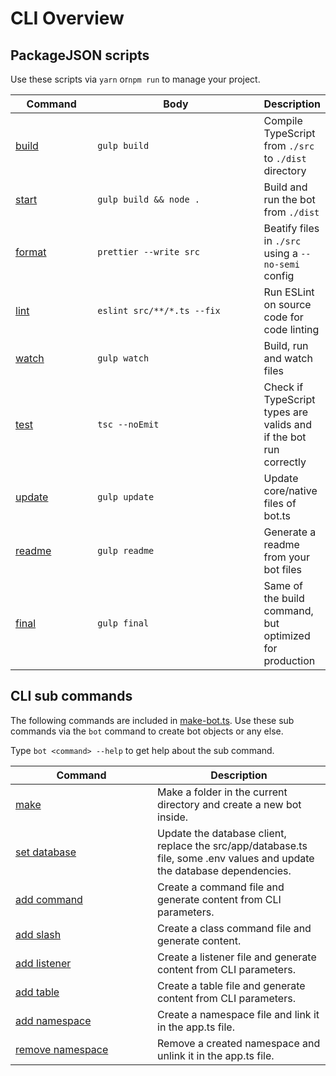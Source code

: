# CLI Overview

## PackageJSON scripts

Use these scripts via `yarn` or`npm run` to manage your project.

<table><thead><tr><th width="121">Command</th><th width="276.3333333333333">Body</th><th>Description</th></tr></thead><tbody><tr><td><a href="build.md">build</a></td><td><code>gulp build</code></td><td>Compile TypeScript from <code>./src</code> to <code>./dist</code> directory</td></tr><tr><td><a href="start.md">start</a></td><td><code>gulp build &#x26;&#x26; node .</code></td><td>Build and run the bot from <code>./dist</code></td></tr><tr><td><a href="format.md">format</a></td><td><code>prettier --write src</code></td><td>Beatify files in <code>./src</code> using a <code>--no-semi</code> config</td></tr><tr><td><a href="lint.md">lint</a></td><td><code>eslint src/**/*.ts --fix</code></td><td>Run ESLint on source code for code linting</td></tr><tr><td><a href="watch.md">watch</a></td><td><code>gulp watch</code></td><td>Build, run and watch files</td></tr><tr><td><a href="test.md">test</a></td><td><code>tsc --noEmit</code></td><td>Check if TypeScript types are valids and if the bot run correctly</td></tr><tr><td><a href="update.md">update</a></td><td><code>gulp update</code></td><td>Update core/native files of bot.ts</td></tr><tr><td><a href="./">readme</a></td><td><code>gulp readme</code></td><td>Generate a readme from your bot files</td></tr><tr><td><a href="final.md">final</a></td><td><code>gulp final</code></td><td>Same of the build command, but optimized for production</td></tr></tbody></table>

## CLI sub commands

The following commands are included in [make-bot.ts](https://github.com/GhomKrosmonaute/make-bot.ts). Use these sub commands via the `bot` command to create bot objects or any else.

Type `bot <command> --help` to get help about the sub command.

<table><thead><tr><th width="211">Command</th><th>Description</th></tr></thead><tbody><tr><td><a href="../installation.md#generate-files">make</a></td><td>Make a folder in the current directory and create a new bot inside.</td></tr><tr><td><a href="../usage-1/use-database.md">set database</a></td><td>Update the database client, replace the src/app/database.ts file, some .env values and update the database dependencies.</td></tr><tr><td><a href="../usage-1/create-a-command.md#create-a-command">add command</a></td><td>Create a command file and generate content from CLI parameters.</td></tr><tr><td><a href="../usage-1/create-a-command.md">add slash</a></td><td>Create a class command file and generate content.</td></tr><tr><td><a href="../usage-1/create-a-listener.md#create-a-listener">add listener</a></td><td>Create a listener file and generate content from CLI parameters.</td></tr><tr><td><a href="../usage-1/use-database.md">add table</a></td><td>Create a table file and generate content from CLI parameters.</td></tr><tr><td><a href="../usage-1/create-a-namespace.md#create-a-namespace">add namespace</a></td><td>Create a namespace file and link it in the app.ts file.</td></tr><tr><td><a href="../usage-1/create-a-namespace.md#remove-a-namespace">remove namespace</a></td><td>Remove a created namespace and unlink it in the app.ts file.</td></tr></tbody></table>
